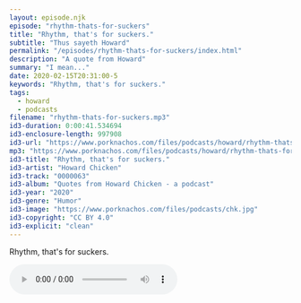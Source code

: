 ```yaml
---
layout: episode.njk
episode: "rhythm-thats-for-suckers"
title: "Rhythm, that's for suckers."
subtitle: "Thus sayeth Howard"
permalink: "/episodes/rhythm-thats-for-suckers/index.html"
description: "A quote from Howard"
summary: "I mean..."
date: 2020-02-15T20:31:00-5
keywords: "Rhythm, that's for suckers."
tags:
  - howard
  - podcasts
filename: "rhythm-thats-for-suckers.mp3"
id3-duration: 0:00:41.534694
id3-enclosure-length: 997908
id3-url: "https://www.porknachos.com/files/podcasts/howard/rhythm-thats-for-suckers.mp3"
mp3: "https://www.porknachos.com/files/podcasts/howard/rhythm-thats-for-suckers.mp3"
id3-title: "Rhythm, that's for suckers."
id3-artist: "Howard Chicken"
id3-track: "0000063"
id3-album: "Quotes from Howard Chicken - a podcast"
id3-year: "2020"
id3-genre: "Humor"
id3-image: "https://www.porknachos.com/files/podcasts/chk.jpg"
id3-copyright: "CC BY 4.0"
id3-explicit: "clean"
---
```

Rhythm, that's for suckers.

<audio controls>
  <source src="https://www.porknachos.com/files/podcasts/howard/rhythm-thats-for-suckers.mp3">
</audio>
